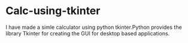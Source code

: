 # Calc-using-tkinter
I have made a simle calculator using python tkinter.Python provides the library Tkinter for creating the GUI for desktop based applications.
